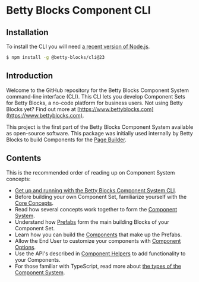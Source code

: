 # Betty Blocks Component CLI

## Installation

To install the CLI you will need [a recent version of Node.js](https://nodejs.org/en/).

```bash
$ npm install -g @betty-blocks/cli@23
```

## Introduction

Welcome to the GitHub repository for the Betty Blocks Component System command-line interface (CLI). This CLI lets you develop Component Sets for Betty Blocks, a no-code platform for business users. Not using Betty Blocks yet? Find out more at [https://www.bettyblocks.com](https://www.bettyblocks.com).

This project is the first part of the Betty Blocks Component System available as open-source software. This package was initially used internally by Betty Blocks to build Components for the [Page Builder](https://docs.bettyblocks.com/en/articles/998115-what-is-the-page-builder).

## Contents

This is the recommended order of reading up on Component System concepts:

* [Get up and running with the Betty Blocks Component System CLI](https://github.com/bettyblocks/cli/wiki/Usage).
* Before building your own Component Set, familiarize yourself with the [Core Concepts](https://github.com/bettyblocks/cli/wiki/Core-Concepts).
* Read how several concepts work together to form the [Component System](https://github.com/bettyblocks/cli/wiki/Component-System).
* Understand how [Prefabs](https://github.com/bettyblocks/cli/wiki/Prefabs) form the main building Blocks of your Component Set.
* Learn how you can build the [Components](https://github.com/bettyblocks/cli/wiki/Components) that make up the Prefabs.
* Allow the End User to customize your components with [Component Options](https://github.com/bettyblocks/cli/wiki/Component-Options).
* Use the API's described in [Component Helpers](https://github.com/bettyblocks/cli/wiki/Component-Helpers) to add functionality to your Components.
* For those familiar with TypeScript, read more about [the types of the Component System](https://github.com/bettyblocks/cli/wiki/Types).

